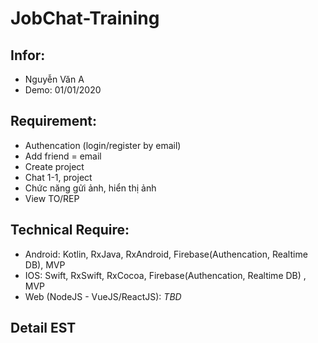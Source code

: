 # JobChat-Training

## Infor:
- Nguyễn Văn A
- Demo: 01/01/2020

## Requirement:
- Authencation (login/register by email)
- Add friend = email
- Create project
- Chat 1-1, project
- Chức năng gửi ảnh, hiển thị ảnh
- View TO/REP

## Technical Require:
- Android: Kotlin, RxJava, RxAndroid, Firebase(Authencation, Realtime DB), MVP
- IOS: Swift, RxSwift, RxCocoa, Firebase(Authencation, Realtime DB) , MVP
- Web (NodeJS - VueJS/ReactJS): *TBD*

## Detail EST
												
